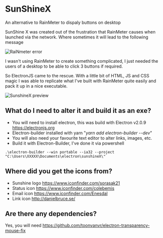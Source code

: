 # SunShineX
An alternative to RainMeter to dispaly buttons on desktop

SunShine X was created out of the frustration that RainMeter causes when launched via the network. Where sometimes it will lead to the following message 

![RaiNmeter error](https://i.imgur.com/oc1987P.png)

I wasn't using RainMeter to create something complicated, I just needed the users of a desktop to be able to click 3 buttons if required.

So ElectronJS came to the rescue. With a little bit of HTML, JS and CSS magic I was able to replicate what I've built with RainMeter quite easily and pack it up in a nice executable.

![SunshineX preview](https://i.imgur.com/tndcF3U.png)

## What do I need to alter it and build it as an exe?


* You will need to install electron, this was build with Electron v2.0.9 https://electronjs.org
* Electron-builder installed with yarn "*yarn add electron-builder --dev*"
* You will also need your favourite text editor to alter links, images, etc. 
* Build it with Electron-Builder, I've done it via powershell 

`.\electron-builder --win portable --ia32 --project "C:\Users\XXXXX\Documents\electron\sunshineX\"`

## Where did you get the icons from?

* Sunshine logo https://www.iconfinder.com/sorasak21
* Status icon https://www.iconfinder.com/colebemis
* Email icon https://www.iconfinder.com/Enesdal
* Link icon http://danielbruce.se/

## Are there any dependencies?

Yes, you will need https://github.com/toonvanvr/electron-transparency-mouse-fix

